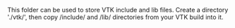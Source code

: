 This folder can be used to store VTK include and lib files. Create a directory './vtk/', then copy /include/ and /lib/ directories from your VTK build into it.
